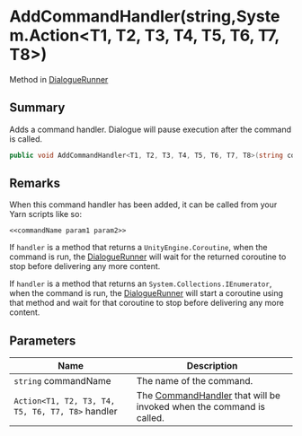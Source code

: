 # AddCommandHandler(string,System.Action\<T1, T2, T3, T4, T5, T6, T7, T8>)

Method in [DialogueRunner](yarn.unity.dialoguerunner.md)

## Summary

Adds a command handler. Dialogue will pause execution after the command is called.

```csharp
public void AddCommandHandler<T1, T2, T3, T4, T5, T6, T7, T8>(string commandName, System.Action<T1, T2, T3, T4, T5, T6, T7, T8> handler);
```

## Remarks

When this command handler has been added, it can be called from your Yarn scripts like so:

```
<<commandName param1 param2>>
```

If `handler` is a method that returns a `UnityEngine.Coroutine`, when the command is run, the [DialogueRunner](yarn.unity.dialoguerunner.md) will wait for the returned coroutine to stop before delivering any more content.

If `handler` is a method that returns an `System.Collections.IEnumerator`, when the command is run, the [DialogueRunner](yarn.unity.dialoguerunner.md) will start a coroutine using that method and wait for that coroutine to stop before delivering any more content.

## Parameters

| Name                                             | Description                                                                                   |
| ------------------------------------------------ | --------------------------------------------------------------------------------------------- |
| `string` commandName                             | The name of the command.                                                                      |
| `Action<T1, T2, T3, T4, T5, T6, T7, T8>` handler | The [CommandHandler](yarn.commandhandler.md) that will be invoked when the command is called. |
